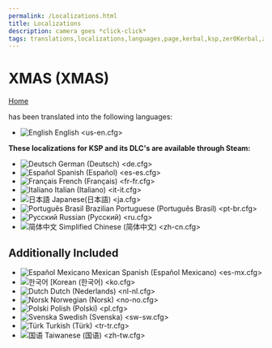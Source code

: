 ```yaml
---
permalink: /Localizations.html
title: Localizations
description: camera goes *click-click*
tags: translations,localizations,languages,page,kerbal,ksp,zer0Kerbal,zedK
---
```


<!-- Localizations.md v1.1.7.0
XMAS (XMAS)
created: 01 Feb 2022
updated: 03 Jun 2022 -->

<script src="https://kit.fontawesome.com/0ea5493613.js" crossorigin="anonymous"></script>
<div class="fa-3x">
  <i class="fa fa-language fa-beat-fade" style="--fa-beat-fade-opacity: 0.1; --fa-beat-fade-scale: 1.25; color: #BADA55"></i>
</div>

# XMAS (XMAS)

[Home](./index.md)

has been translated into the following languages:

* ![English][EN] English <us-en.cfg>

__These localizations for KSP and its DLC's are available through Steam:__

* ![Deutsch][DE] German (Deutsch) <de.cfg>  
* ![Español][ES] Spanish (Español) <es-es.cfg>  
* ![Français][FR] French (Français) <fr-fr.cfg>  
* ![Italiano][IT] Italian (Italiano) <it-it.cfg>  
* ![日本語][JA] Japanese(日本語) <ja.cfg>  
* ![Português Brasil][BR] Brazilian Portuguese (Português Brasil) <pt-br.cfg>  
* ![Русский][RU] Russian (Русский) <ru.cfg>  
* ![简体中文][CN] Simplified Chinese (简体中文) <zh-cn.cfg>  

## Additionally Included

* ![Español Mexicano][MX] Mexican Spanish (Español Mexicano) <es-mx.cfg>  
* ![한국어][KO] [Korean (한국어) <ko.cfg>  
* ![Dutch][NL] Dutch (Nederlands) <nl-nl.cfg>  
* ![Norsk][NO] Norwegian (Norsk) <no-no.cfg>  
* ![Polski][PO] Polish (Polski) <pl.cfg>  
* ![Svenska][SW] Swedish (Svenska) <sw-sw.cfg>  
* ![Türk][TR] Turkish (Türk) <tr-tr.cfg>  
* ![国语][TW] Taiwanese (国语) <zh-tw.cfg>

<!-- Localization -->
[lreadme]: https://github.com/zer0Kerbal/zer0Kerbal/blob/master/Localization/readme.md "Localization Readme"
[qstart]: https://github.com/zer0Kerbal/zer0Kerbal/blob/master/Localization/quickstart.md "Quickstart"

[EN]: https://raw.githubusercontent.com/zer0Kerbal/zer0Kerbal/master/img/EN.png "English"
[BR]: https://raw.githubusercontent.com/zer0Kerbal/zer0Kerbal/master/img/BR.png "Português Brasil"
[CN]: https://raw.githubusercontent.com/zer0Kerbal/zer0Kerbal/master/img/CH.png "中文"
[DE]: https://raw.githubusercontent.com/zer0Kerbal/zer0Kerbal/master/img/DE.png "Deutsch"
[ES]: https://raw.githubusercontent.com/zer0Kerbal/zer0Kerbal/master/img/ES.png "Español"
[FR]: https://raw.githubusercontent.com/zer0Kerbal/zer0Kerbal/master/img/FR.png "Français"
[IT]: https://raw.githubusercontent.com/zer0Kerbal/zer0Kerbal/master/img/IT.png "Italiano"
[JA]: https://raw.githubusercontent.com/zer0Kerbal/zer0Kerbal/master/img/JA.png "日本語"
[KO]: https://raw.githubusercontent.com/zer0Kerbal/zer0Kerbal/master/img/KO.png "한국어"
[MX]: https://raw.githubusercontent.com/zer0Kerbal/zer0Kerbal/master/img/MX.png "Mexicano Español"
[NL]: https://raw.githubusercontent.com/zer0Kerbal/zer0Kerbal/master/img/NL.png "Dutch"
[NO]: https://raw.githubusercontent.com/zer0Kerbal/zer0Kerbal/master/img/NO.png "Norsk"
[PO]: https://raw.githubusercontent.com/zer0Kerbal/zer0Kerbal/master/img/PO.png "Polski"
[RU]: https://raw.githubusercontent.com/zer0Kerbal/zer0Kerbal/master/img/RU.png "Русский"
[SW]: https://raw.githubusercontent.com/zer0Kerbal/zer0Kerbal/master/img/SW.png "Svenska"
[TR]: https://raw.githubusercontent.com/zer0Kerbal/zer0Kerbal/master/img/TR.png "Türk"
[TW]: https://raw.githubusercontent.com/zer0Kerbal/zer0Kerbal/master/img/TW.png "国语"

<!-- this file CC BY-ND 4.0 by zer0Kerbal -->
